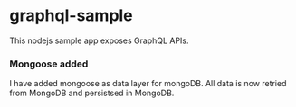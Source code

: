 # graphql-sample
This nodejs sample app exposes GraphQL APIs.
### Mongoose added
I have added mongoose as data layer for mongoDB. All data is now retried from MongoDB and persistsed in MongoDB.

